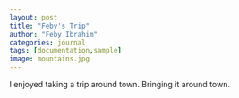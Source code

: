 ```yaml
---
layout: post
title: "Feby's Trip"
author: "Feby Ibrahim"
categories: journal
tags: [documentation,sample]
image: mountains.jpg
---
```


I enjoyed taking a trip around town. Bringing it around town.
